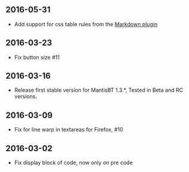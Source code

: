## 2016-05-31
* Add support for css table rules from the [Markdown plugin](https://github.com/bueltge/Markdown-for-MantisBT)

## 2016-03-23
* Fix button size #11

## 2016-03-16
* Release first stable version for MantisBT 1.3.*, Tested in Beta and RC versions.

## 2016-03-09
* Fix for line warp in textareas for Firefox, #10

## 2016-03-02
* Fix display block of code, now only on pre code
